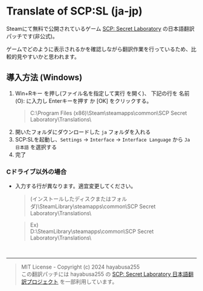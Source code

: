 # Translate of SCP:SL (ja-jp)
Steamにて無料で公開されているゲーム [SCP: Secret Laboratory](https://store.steampowered.com/app/700330/SCP_Secret_Laboratory/) の日本語翻訳パッチです(非公式)。

ゲームでどのように表示されるかを確認しながら翻訳作業を行っているため、比較的見やすいかと思われます。

## 導入方法 (Windows)
1. Win+Rキー を押し(ファイル名を指定して実行 を開く)、
   下記の行を 名前(O): に入力し Enterキーを押す か [OK] をクリックする。
   > C:\Program Files (x86)\Steam\steamapps\common\SCP Secret Laboratory\Translations\
0. 開いたフォルダにダウンロードした `ja` フォルダを入れる
0. SCP:SLを起動し、`Settings` → `Interface` → `Interface Language` から `Ja 日本語` を選択する
0. 完了 

### Cドライブ以外の場合
- 入力する行が異なります。適宜変更してください。
  > (インストールしたディスクまたはフォルダ)\SteamLibrary\steamapps\common\SCP Secret Laboratory\Translations\\
  
  > Ex)<br>
  > D:\SteamLibrary\steamapps\common\SCP Secret Laboratory\Translations\

<br>

***
> MIT License - Copyright (c) 2024 hayabusa255 <br>
> この翻訳パッチには hayabusa255 の [SCP: Secret Laboratory 日本語翻訳プロジェクト](https://github.com/hayabusa255/SCPSLTranslationJP) を一部利用しています。